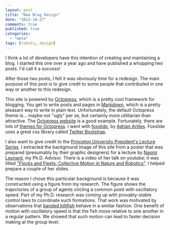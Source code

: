 ```yaml
---
layout: post
title: "New Blog Design"
date: "2013-10-27"
comments: true
published: true
categories:
  - "meta"
tags: [robots, design]
---
```


I think a lot of developers have this intention of creating and
maintaining a blog.  I started this one over a year ago and have published a
whopping two posts.  I'd call it a success!

After those two posts, I felt it was obviously time for a redesign.
The main purpose of this post is to give credit to some people that
contributed in one way or another to this redesign.

This site is powered by [Octopress](http://octopress.org), which is a
pretty cool framework for blogging.  You get to write posts and pages
in [Markdown](http://daringfireball.net/projects/markdown/), which is
a pretty pleasant way to write in plain text.  Unfortunately, the
default Octopress theme is... maybe not "ugly" per se, but certainly
more utilitarian than attractive.  The
[Octopress website](http://octopress.org) is a good example.
Fortunately, there are lots of
[themes for Octopress](https://github.com/imathis/octopress/wiki/3rd-Party-Octopress-Themes).
 I went with [foxslide](https://github.com/sevenadrian/foxslide), by
 [Adrian Artiles](http://www.adrianartiles.com/).  Foxslide uses
a great css library called [Twitter Bootstrap](http://getbootstrap.com/).

I also want to give credit to the
[Princeton University President's Lecture Series](http://www.princeton.edu/president/tilghman/presidents_lecture_series/past_president_lectures/).
I extracted the background image of this site from a poster that was
prepared (presumably by their graphic designers) for a lecture by
[Naomi Leonard](http://www.princeton.edu/~naomi), my
Ph.D. Advisor. There is a video of her talk on youtube; it was titled
["Flocks and Fleets: Collective Motion in Nature and Robotics"](http://www.youtube.com/watch?v=HMqas_hhMwQ).
I helped prepare a couple of her slides.

The reason I chose this particular background is because it was
constructed using a figure from my research. The figure shows the
trajectories of a group of agents circling a common point with
oscillatory speed. Part of my Ph.D. research was coming up with
provably-stable control laws to coordinate such formations.
That work was motivated by observations that
[banded killifish](http://en.wikipedia.org/wiki/Banded_killifish)
behave in a similar fashion.  One benefit of motion with
oscillatory speed is that the fish move relative to
one another in a regular pattern. We showed that such motion
can lead to faster decision making at the group level.
